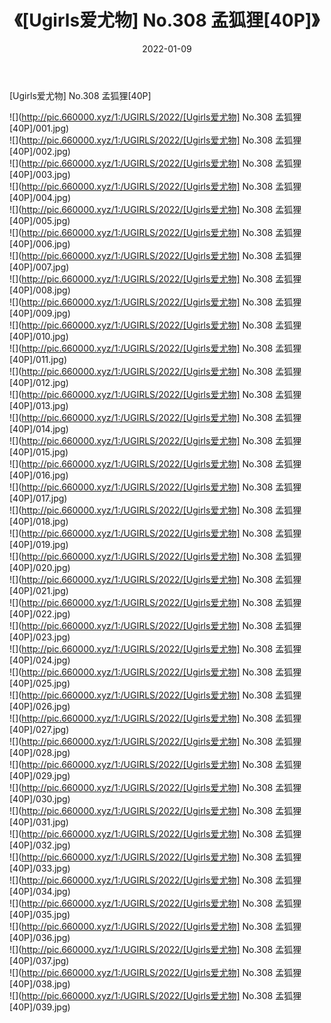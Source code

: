 ﻿---
layout: post
title:  《[Ugirls爱尤物] No.308 孟狐狸[40P]》
date:   2022-01-09
img: http://pic.660000.xyz/1:/UGIRLS/2022/[Ugirls爱尤物] No.308 孟狐狸[40P]/000.jpg
categories: [美女, 清纯, 唯美]
---

[Ugirls爱尤物] No.308 孟狐狸[40P]

  ![](http://pic.660000.xyz/1:/UGIRLS/2022/[Ugirls爱尤物] No.308 孟狐狸[40P]/001.jpg) <br> ![](http://pic.660000.xyz/1:/UGIRLS/2022/[Ugirls爱尤物] No.308 孟狐狸[40P]/002.jpg) <br> ![](http://pic.660000.xyz/1:/UGIRLS/2022/[Ugirls爱尤物] No.308 孟狐狸[40P]/003.jpg) <br> ![](http://pic.660000.xyz/1:/UGIRLS/2022/[Ugirls爱尤物] No.308 孟狐狸[40P]/004.jpg) <br> ![](http://pic.660000.xyz/1:/UGIRLS/2022/[Ugirls爱尤物] No.308 孟狐狸[40P]/005.jpg) <br> ![](http://pic.660000.xyz/1:/UGIRLS/2022/[Ugirls爱尤物] No.308 孟狐狸[40P]/006.jpg) <br> ![](http://pic.660000.xyz/1:/UGIRLS/2022/[Ugirls爱尤物] No.308 孟狐狸[40P]/007.jpg) <br> ![](http://pic.660000.xyz/1:/UGIRLS/2022/[Ugirls爱尤物] No.308 孟狐狸[40P]/008.jpg) <br> ![](http://pic.660000.xyz/1:/UGIRLS/2022/[Ugirls爱尤物] No.308 孟狐狸[40P]/009.jpg) <br> ![](http://pic.660000.xyz/1:/UGIRLS/2022/[Ugirls爱尤物] No.308 孟狐狸[40P]/010.jpg) <br> ![](http://pic.660000.xyz/1:/UGIRLS/2022/[Ugirls爱尤物] No.308 孟狐狸[40P]/011.jpg) <br> ![](http://pic.660000.xyz/1:/UGIRLS/2022/[Ugirls爱尤物] No.308 孟狐狸[40P]/012.jpg) <br> ![](http://pic.660000.xyz/1:/UGIRLS/2022/[Ugirls爱尤物] No.308 孟狐狸[40P]/013.jpg) <br> ![](http://pic.660000.xyz/1:/UGIRLS/2022/[Ugirls爱尤物] No.308 孟狐狸[40P]/014.jpg) <br> ![](http://pic.660000.xyz/1:/UGIRLS/2022/[Ugirls爱尤物] No.308 孟狐狸[40P]/015.jpg) <br> ![](http://pic.660000.xyz/1:/UGIRLS/2022/[Ugirls爱尤物] No.308 孟狐狸[40P]/016.jpg) <br> ![](http://pic.660000.xyz/1:/UGIRLS/2022/[Ugirls爱尤物] No.308 孟狐狸[40P]/017.jpg) <br> ![](http://pic.660000.xyz/1:/UGIRLS/2022/[Ugirls爱尤物] No.308 孟狐狸[40P]/018.jpg) <br> ![](http://pic.660000.xyz/1:/UGIRLS/2022/[Ugirls爱尤物] No.308 孟狐狸[40P]/019.jpg) <br> ![](http://pic.660000.xyz/1:/UGIRLS/2022/[Ugirls爱尤物] No.308 孟狐狸[40P]/020.jpg) <br> ![](http://pic.660000.xyz/1:/UGIRLS/2022/[Ugirls爱尤物] No.308 孟狐狸[40P]/021.jpg) <br> ![](http://pic.660000.xyz/1:/UGIRLS/2022/[Ugirls爱尤物] No.308 孟狐狸[40P]/022.jpg) <br> ![](http://pic.660000.xyz/1:/UGIRLS/2022/[Ugirls爱尤物] No.308 孟狐狸[40P]/023.jpg) <br> ![](http://pic.660000.xyz/1:/UGIRLS/2022/[Ugirls爱尤物] No.308 孟狐狸[40P]/024.jpg) <br> ![](http://pic.660000.xyz/1:/UGIRLS/2022/[Ugirls爱尤物] No.308 孟狐狸[40P]/025.jpg) <br> ![](http://pic.660000.xyz/1:/UGIRLS/2022/[Ugirls爱尤物] No.308 孟狐狸[40P]/026.jpg) <br> ![](http://pic.660000.xyz/1:/UGIRLS/2022/[Ugirls爱尤物] No.308 孟狐狸[40P]/027.jpg) <br> ![](http://pic.660000.xyz/1:/UGIRLS/2022/[Ugirls爱尤物] No.308 孟狐狸[40P]/028.jpg) <br> ![](http://pic.660000.xyz/1:/UGIRLS/2022/[Ugirls爱尤物] No.308 孟狐狸[40P]/029.jpg) <br> ![](http://pic.660000.xyz/1:/UGIRLS/2022/[Ugirls爱尤物] No.308 孟狐狸[40P]/030.jpg) <br> ![](http://pic.660000.xyz/1:/UGIRLS/2022/[Ugirls爱尤物] No.308 孟狐狸[40P]/031.jpg) <br> ![](http://pic.660000.xyz/1:/UGIRLS/2022/[Ugirls爱尤物] No.308 孟狐狸[40P]/032.jpg) <br> ![](http://pic.660000.xyz/1:/UGIRLS/2022/[Ugirls爱尤物] No.308 孟狐狸[40P]/033.jpg) <br> ![](http://pic.660000.xyz/1:/UGIRLS/2022/[Ugirls爱尤物] No.308 孟狐狸[40P]/034.jpg) <br> ![](http://pic.660000.xyz/1:/UGIRLS/2022/[Ugirls爱尤物] No.308 孟狐狸[40P]/035.jpg) <br> ![](http://pic.660000.xyz/1:/UGIRLS/2022/[Ugirls爱尤物] No.308 孟狐狸[40P]/036.jpg) <br> ![](http://pic.660000.xyz/1:/UGIRLS/2022/[Ugirls爱尤物] No.308 孟狐狸[40P]/037.jpg) <br> ![](http://pic.660000.xyz/1:/UGIRLS/2022/[Ugirls爱尤物] No.308 孟狐狸[40P]/038.jpg) <br> ![](http://pic.660000.xyz/1:/UGIRLS/2022/[Ugirls爱尤物] No.308 孟狐狸[40P]/039.jpg) <br>